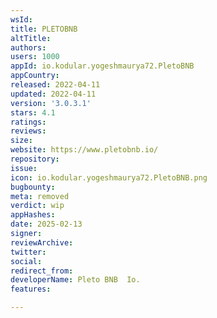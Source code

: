 ```yaml
---
wsId: 
title: PLETOBNB
altTitle: 
authors: 
users: 1000
appId: io.kodular.yogeshmaurya72.PletoBNB
appCountry: 
released: 2022-04-11
updated: 2022-04-11
version: '3.0.3.1'
stars: 4.1
ratings: 
reviews: 
size: 
website: https://www.pletobnb.io/
repository: 
issue: 
icon: io.kodular.yogeshmaurya72.PletoBNB.png
bugbounty: 
meta: removed
verdict: wip
appHashes: 
date: 2025-02-13
signer: 
reviewArchive: 
twitter: 
social: 
redirect_from: 
developerName: Pleto BNB  Io.
features: 

---
```


